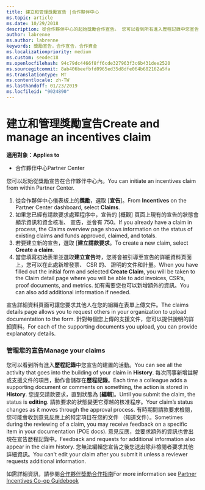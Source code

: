 ```yaml
---
title: 建立和管理獎勵宣告 |合作夥伴中心
ms.topic: article
ms.date: 10/29/2018
description: 從合作夥伴中心的起始獎勵合作宣告。 您可以看到所有進入歷程記錄中您宣告的建置的活動。
author: labrenne
ms.author: labrenne
keywords: 獎勵宣告，合作宣告，合作資金
ms.localizationpriority: medium
ms.custom: seodec18
ms.openlocfilehash: 94c79dc4466f8ff6cde327963f3c6b431dee2520
ms.sourcegitcommit: 8ab406beefbfd0965ed35d8dfe064b682162a5fa
ms.translationtype: MT
ms.contentlocale: zh-TW
ms.lasthandoff: 01/23/2019
ms.locfileid: "9024890"
---
```

# <a name="create-and-manage-an-incentives-claim"></a><span data-ttu-id="d7256-105">建立和管理獎勵宣告</span><span class="sxs-lookup"><span data-stu-id="d7256-105">Create and manage an incentives claim</span></span>

**<span data-ttu-id="d7256-106">適用對象：</span><span class="sxs-lookup"><span data-stu-id="d7256-106">Applies to</span></span>**
- <span data-ttu-id="d7256-107">合作夥伴中心</span><span class="sxs-lookup"><span data-stu-id="d7256-107">Partner Center</span></span>

<span data-ttu-id="d7256-108">您可以起始從獎勵宣告在合作夥伴中心內。</span><span class="sxs-lookup"><span data-stu-id="d7256-108">You can initiate an incentives claim from within Partner Center.</span></span> 

1. <span data-ttu-id="d7256-109">從合作夥伴中心儀表板上的**獎勵**，選取 [**宣告**]。</span><span class="sxs-lookup"><span data-stu-id="d7256-109">From **Incentives** on the Partner Center dashboard, select **Claims**.</span></span>
2.  <span data-ttu-id="d7256-110">如果您已經有請款要求處理程序中，宣告的 [概觀] 頁面上現有的宣告的狀態會顯示資訊和資金核准、 宣告，並會有 750。</span><span class="sxs-lookup"><span data-stu-id="d7256-110">If you already have a claim in process, the Claims overview page shows information on the status of existing claims and funds approved, claimed, and totals.</span></span>
3.  <span data-ttu-id="d7256-111">若要建立新的宣告，選取 [**建立請款要求**。</span><span class="sxs-lookup"><span data-stu-id="d7256-111">To create a new claim, select **Create a claim**.</span></span>
4.  <span data-ttu-id="d7256-112">當您填寫初始表單並選取**建立宣告**時，您將會被引導至宣告的詳細資料頁面上，您可以在此處新增發票、 CSR 的、 證明的文件和計量。</span><span class="sxs-lookup"><span data-stu-id="d7256-112">When you have filled out the initial form and selected **Create Claim**, you will be taken to the Claim detail page where you will be able to add invoices, CSR’s, proof documents, and metrics.</span></span> <span data-ttu-id="d7256-113">如有需要您也可以新增額外的資訊。</span><span class="sxs-lookup"><span data-stu-id="d7256-113">You can also add additional information if needed.</span></span>

<span data-ttu-id="d7256-114">宣告詳細資料頁面可讓您要求其他人在您的組織在表單上傳文件。</span><span class="sxs-lookup"><span data-stu-id="d7256-114">The claims details page allows you to request others in your organization to upload documentation to the form.</span></span> <span data-ttu-id="d7256-115">針對每個您上傳的支援文件，您可以提供說明的詳細資料。</span><span class="sxs-lookup"><span data-stu-id="d7256-115">For each of the supporting documents you upload, you can provide explanatory details.</span></span> 

### <a name="manage-your-claims"></a><span data-ttu-id="d7256-116">管理您的宣告</span><span class="sxs-lookup"><span data-stu-id="d7256-116">Manage your claims</span></span>

<span data-ttu-id="d7256-117">您可以看到所有進入**歷程記錄**中您宣告的建置的活動。</span><span class="sxs-lookup"><span data-stu-id="d7256-117">You can see all the activity that goes into the building of your claim in **History**.</span></span> <span data-ttu-id="d7256-118">每次同事新增註解或支援文件的項目，動作會儲存在**歷程記錄**。</span><span class="sxs-lookup"><span data-stu-id="d7256-118">Each time a colleague adds a supporting document or comments on something, the action is stored in **History**.</span></span> <span data-ttu-id="d7256-119">您提交請款要求，直到狀態為 [**編輯**]。</span><span class="sxs-lookup"><span data-stu-id="d7256-119">Until you submit the claim, the status is **editing**.</span></span> <span data-ttu-id="d7256-120">請款要求的狀態變更它穿越的核准程序。</span><span class="sxs-lookup"><span data-stu-id="d7256-120">Your claim’s status changes as it moves through the approval process.</span></span> <span data-ttu-id="d7256-121">有時期間請款要求檢閱，您可能會收到意見反應上的特定項目在您的文件 （知道文件）。</span><span class="sxs-lookup"><span data-stu-id="d7256-121">Sometimes during the reviewing of a claim, you may receive feedback on a specific item in your documentation (POE docs).</span></span> <span data-ttu-id="d7256-122">意見反應，並要求額外的資訊也會出現在宣告歷程記錄中。</span><span class="sxs-lookup"><span data-stu-id="d7256-122">Feedback and requests for additional information also appear in the claim history.</span></span> <span data-ttu-id="d7256-123">您無法編輯您宣告之後您送出除非檢閱者要求其他詳細資訊。</span><span class="sxs-lookup"><span data-stu-id="d7256-123">You can't edit your claim after you submit it unless a reviewer requests additional information.</span></span>

<span data-ttu-id="d7256-124">如需詳細資訊，請參閱[合作夥伴獎勵合作指南](https://assets.microsoft.com/coop-guidebook.pdf)</span><span class="sxs-lookup"><span data-stu-id="d7256-124">For more information see [Partner Incentives Co-op Guidebook](https://assets.microsoft.com/coop-guidebook.pdf)</span></span>
